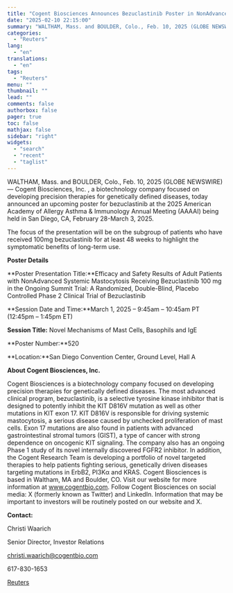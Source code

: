 ```yaml
---
title: "Cogent Biosciences Announces Bezuclastinib Poster in NonAdvanced Systemic Mastocytosis (NonAdvSM) at the 2025 AAAAI Annual Meeting"
date: "2025-02-10 22:15:00"
summary: "WALTHAM, Mass. and BOULDER, Colo., Feb. 10, 2025 (GLOBE NEWSWIRE) — Cogent Biosciences, Inc. , a biotechnology company focused on developing precision therapies for genetically defined diseases, today announced an upcoming poster for bezuclastinib at the 2025 American Academy of Allergy Asthma &amp; Immunology Annual Meeting (AAAAI) being held in..."
categories:
  - "Reuters"
lang:
  - "en"
translations:
  - "en"
tags:
  - "Reuters"
menu: ""
thumbnail: ""
lead: ""
comments: false
authorbox: false
pager: true
toc: false
mathjax: false
sidebar: "right"
widgets:
  - "search"
  - "recent"
  - "taglist"
---
```


WALTHAM, Mass. and BOULDER, Colo., Feb. 10, 2025 (GLOBE NEWSWIRE) — Cogent Biosciences, Inc. , a biotechnology company focused on developing precision therapies for genetically defined diseases, today announced an upcoming poster for bezuclastinib at the 2025 American Academy of Allergy Asthma & Immunology Annual Meeting (AAAAI) being held in San Diego, CA, February 28-March 3, 2025.

The focus of the presentation will be on the subgroup of patients who have received 100mg bezuclastinib for at least 48 weeks to highlight the symptomatic benefits of long-term use.

**Poster Details**

**Poster Presentation Title:**Efficacy and Safety Results of Adult Patients with NonAdvanced Systemic Mastocytosis Receiving Bezuclastinib 100 mg in the Ongoing Summit Trial: A Randomized, Double-Blind, Placebo Controlled Phase 2 Clinical Trial of Bezuclastinib

**Session Date and Time:**March 1, 2025 – 9:45am – 10:45am PT (12:45pm – 1:45pm ET)

**Session Title:** Novel Mechanisms of Mast Cells, Basophils and IgE

**Poster Number:**520

**Location:**San Diego Convention Center, Ground Level, Hall A

**About Cogent Biosciences, Inc.**

Cogent Biosciences is a biotechnology company focused on developing precision therapies for genetically defined diseases. The most advanced clinical program, bezuclastinib, is a selective tyrosine kinase inhibitor that is designed to potently inhibit the KIT D816V mutation as well as other mutations in KIT exon 17. KIT D816V is responsible for driving systemic mastocytosis, a serious disease caused by unchecked proliferation of mast cells. Exon 17 mutations are also found in patients with advanced gastrointestinal stromal tumors (GIST), a type of cancer with strong dependence on oncogenic KIT signaling. The company also has an ongoing Phase 1 study of its novel internally discovered FGFR2 inhibitor. In addition, the Cogent Research Team is developing a portfolio of novel targeted therapies to help patients fighting serious, genetically driven diseases targeting mutations in ErbB2, PI3Kα and KRAS. Cogent Biosciences is based in Waltham, MA and Boulder, CO. Visit our website for more information at www.cogentbio.com. Follow Cogent Biosciences on social media: X (formerly known as Twitter) and LinkedIn. Information that may be important to investors will be routinely posted on our website and X.

**Contact:**

Christi Waarich

Senior Director, Investor Relations

christi.waarich@cogentbio.com

617-830-1653

[Reuters](https://www.tradingview.com/news/reuters.com,2025-02-10:newsml_GNX3M16x5:0-cogent-biosciences-announces-bezuclastinib-poster-in-nonadvanced-systemic-mastocytosis-nonadvsm-at-the-2025-aaaai-annual-meeting/)
